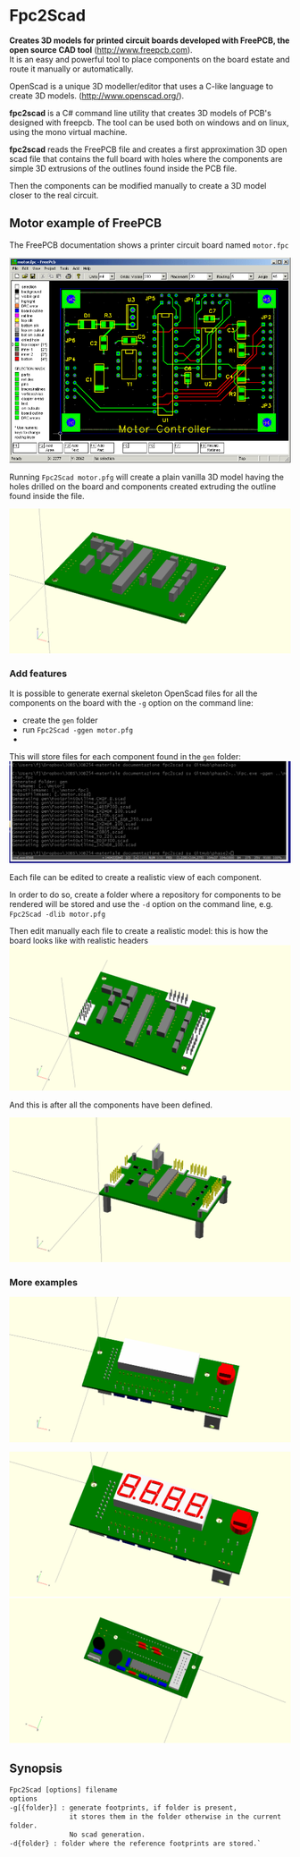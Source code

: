 # Fpc2Scad

**Creates 3D models for printed circuit boards developed with FreePCB, the open source CAD tool**  (http://www.freepcb.com).  
It is an easy and powerful tool to place components on the board estate and route it manually or automatically.

OpenScad is a unique 3D modeller/editor that uses a C-like language to create 3D models. (http://www.openscad.org/).

**fpc2scad** is a C# command line utility that creates 3D models of PCB's designed with freepcb. The tool can be used both on windows and on linux, using the mono virtual machine.

**fpc2scad** reads the FreePCB file and creates a first approximation 3D open scad file that contains the full board with holes where the components are simple 3D extrusions of the outlines found inside the PCB file.

Then the components can be modified manually to create a 3D model closer to the real circuit.

## Motor example of FreePCB
The FreePCB documentation shows a printer circuit board named `motor.fpc`

![motor.fpc board](https://github.com/fjovine/Fpc2Scad/blob/master/doc/MotorController.png)

Running `Fpc2Scad motor.pfg` will create a plain vanilla 3D model having the holes drilled on the board and components created extruding the outline found inside the file.

![phase1](https://github.com/fjovine/Fpc2Scad/blob/master/doc/phase1/motor.png)

### Add features
It is possible to generate exernal skeleton OpenScad files for all the components on the board with the `-g` option on the command line:

* create the `gen` folder
* run `Fpc2Scad -ggen motor.pfg`
* 
This will store files for each component found in the `gen` folder:
![phase2](https://github.com/fjovine/Fpc2Scad/blob/master/doc/phase2/screen2.png)

Each file can be edited to create a realistic view of each component.

In order to do so, create a folder where a repository for components to be rendered will be stored and use the `-d` option on the command line, e.g. `Fpc2Scad -dlib motor.pfg` 

Then edit manually each file to create a realistic model: this is how the board looks like with realistic headers
![phase3](https://github.com/fjovine/Fpc2Scad/blob/master/doc/phase3/motor.png)

And this is after all the components have been defined.

![phase4](https://github.com/fjovine/Fpc2Scad/blob/master/doc/phase4/motor.png)

### More examples
![phase5](https://github.com/fjovine/Fpc2Scad/blob/master/doc/phase5/CS024.png)

![phase6](https://github.com/fjovine/Fpc2Scad/blob/master/doc/phase6/CS024_top.png)
![phase6](https://github.com/fjovine/Fpc2Scad/blob/master/doc/phase6/CS024_bottom.png)


## Synopsis

    Fpc2Scad [options] filename
    options
    -g[{folder}] : generate footprints, if folder is present, 
                   it stores them in the folder otherwise in the current folder.
                   No scad generation.
    -d{folder} : folder where the reference footprints are stored.`  

